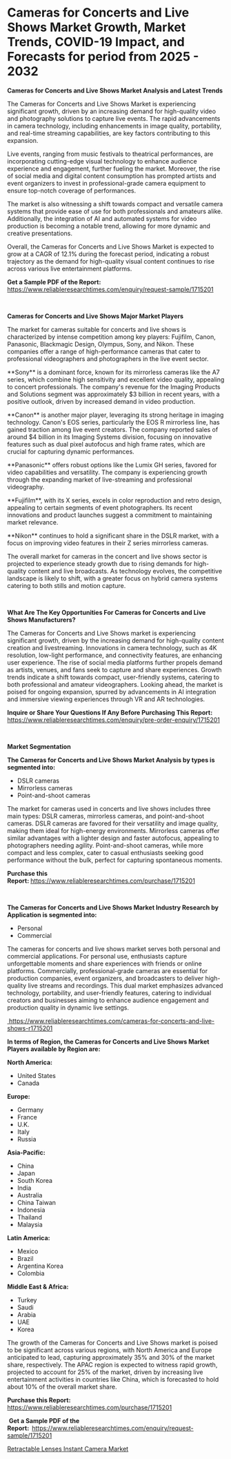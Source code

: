 <p><h1>Cameras for Concerts and Live Shows Market Growth, Market Trends, COVID-19 Impact, and Forecasts for period from 2025 - 2032</h1></p><p><strong>Cameras for Concerts and Live Shows Market Analysis and Latest Trends</strong></p>
<p><p>The Cameras for Concerts and Live Shows Market is experiencing significant growth, driven by an increasing demand for high-quality video and photography solutions to capture live events. The rapid advancements in camera technology, including enhancements in image quality, portability, and real-time streaming capabilities, are key factors contributing to this expansion.</p><p>Live events, ranging from music festivals to theatrical performances, are incorporating cutting-edge visual technology to enhance audience experience and engagement, further fueling the market. Moreover, the rise of social media and digital content consumption has prompted artists and event organizers to invest in professional-grade camera equipment to ensure top-notch coverage of performances. </p><p>The market is also witnessing a shift towards compact and versatile camera systems that provide ease of use for both professionals and amateurs alike. Additionally, the integration of AI and automated systems for video production is becoming a notable trend, allowing for more dynamic and creative presentations.</p><p>Overall, the Cameras for Concerts and Live Shows Market is expected to grow at a CAGR of 12.1% during the forecast period, indicating a robust trajectory as the demand for high-quality visual content continues to rise across various live entertainment platforms.</p></p>
<p><strong>Get a Sample PDF of the Report:&nbsp;</strong> <a href="https://www.reliableresearchtimes.com/enquiry/request-sample/1715201?utm_campaign=2326&utm_medium=2&utm_source=Github&utm_content=ia&utm_term=28032025&utm_id=cameras-for-concerts-and-live-shows">https://www.reliableresearchtimes.com/enquiry/request-sample/1715201</a></p>
<p>&nbsp;</p>
<p><strong>Cameras for Concerts and Live Shows Major Market Players</strong></p>
<p><p>The market for cameras suitable for concerts and live shows is characterized by intense competition among key players: Fujifilm, Canon, Panasonic, Blackmagic Design, Olympus, Sony, and Nikon. These companies offer a range of high-performance cameras that cater to professional videographers and photographers in the live event sector.</p><p>**Sony** is a dominant force, known for its mirrorless cameras like the A7 series, which combine high sensitivity and excellent video quality, appealing to concert professionals. The company's revenue for the Imaging Products and Solutions segment was approximately $3 billion in recent years, with a positive outlook, driven by increased demand in video production.</p><p>**Canon** is another major player, leveraging its strong heritage in imaging technology. Canon's EOS series, particularly the EOS R mirrorless line, has gained traction among live event creators. The company reported sales of around $4 billion in its Imaging Systems division, focusing on innovative features such as dual pixel autofocus and high frame rates, which are crucial for capturing dynamic performances.</p><p>**Panasonic** offers robust options like the Lumix GH series, favored for video capabilities and versatility. The company is experiencing growth through the expanding market of live-streaming and professional videography.</p><p>**Fujifilm**, with its X series, excels in color reproduction and retro design, appealing to certain segments of event photographers. Its recent innovations and product launches suggest a commitment to maintaining market relevance.</p><p>**Nikon** continues to hold a significant share in the DSLR market, with a focus on improving video features in their Z series mirrorless cameras. </p><p>The overall market for cameras in the concert and live shows sector is projected to experience steady growth due to rising demands for high-quality content and live broadcasts. As technology evolves, the competitive landscape is likely to shift, with a greater focus on hybrid camera systems catering to both stills and motion capture.</p></p>
<p>&nbsp;</p>
<p><strong>What Are The Key Opportunities For Cameras for Concerts and Live Shows Manufacturers?</strong></p>
<p><p>The Cameras for Concerts and Live Shows market is experiencing significant growth, driven by the increasing demand for high-quality content creation and livestreaming. Innovations in camera technology, such as 4K resolution, low-light performance, and connectivity features, are enhancing user experience. The rise of social media platforms further propels demand as artists, venues, and fans seek to capture and share experiences. Growth trends indicate a shift towards compact, user-friendly systems, catering to both professional and amateur videographers. Looking ahead, the market is poised for ongoing expansion, spurred by advancements in AI integration and immersive viewing experiences through VR and AR technologies.</p></p>
<p><strong>Inquire or Share Your Questions If Any Before Purchasing This Report:</strong> <a href="https://www.reliableresearchtimes.com/enquiry/pre-order-enquiry/1715201?utm_campaign=2326&utm_medium=2&utm_source=Github&utm_content=ia&utm_term=28032025&utm_id=cameras-for-concerts-and-live-shows">https://www.reliableresearchtimes.com/enquiry/pre-order-enquiry/1715201</a></p>
<p>&nbsp;</p>
<p><strong>Market Segmentation</strong></p>
<p><strong>The Cameras for Concerts and Live Shows Market Analysis by types is segmented into:</strong></p>
<p><ul><li>DSLR cameras</li><li>Mirrorless cameras</li><li>Point-and-shoot cameras</li></ul></p>
<p><p>The market for cameras used in concerts and live shows includes three main types: DSLR cameras, mirrorless cameras, and point-and-shoot cameras. DSLR cameras are favored for their versatility and image quality, making them ideal for high-energy environments. Mirrorless cameras offer similar advantages with a lighter design and faster autofocus, appealing to photographers needing agility. Point-and-shoot cameras, while more compact and less complex, cater to casual enthusiasts seeking good performance without the bulk, perfect for capturing spontaneous moments.</p></p>
<p><strong>Purchase this Report:&nbsp;</strong><a href="https://www.reliableresearchtimes.com/purchase/1715201?utm_campaign=2326&utm_medium=2&utm_source=Github&utm_content=ia&utm_term=28032025&utm_id=cameras-for-concerts-and-live-shows">https://www.reliableresearchtimes.com/purchase/1715201</a></p>
<p>&nbsp;</p>
<p><strong>The Cameras for Concerts and Live Shows Market Industry Research by Application is segmented into:</strong></p>
<p><ul><li>Personal</li><li>Commercial</li></ul></p>
<p><p>The cameras for concerts and live shows market serves both personal and commercial applications. For personal use, enthusiasts capture unforgettable moments and share experiences with friends or online platforms. Commercially, professional-grade cameras are essential for production companies, event organizers, and broadcasters to deliver high-quality live streams and recordings. This dual market emphasizes advanced technology, portability, and user-friendly features, catering to individual creators and businesses aiming to enhance audience engagement and production quality in dynamic live settings.</p></p>
<p><a href="https://www.reliableresearchtimes.com/cameras-for-concerts-and-live-shows-r1715201?utm_campaign=2326&utm_medium=2&utm_source=Github&utm_content=ia&utm_term=28032025&utm_id=cameras-for-concerts-and-live-shows">&nbsp;https://www.reliableresearchtimes.com/cameras-for-concerts-and-live-shows-r1715201</a></p>
<p><strong>In terms of Region, the Cameras for Concerts and Live Shows Market Players available by Region are:</strong></p>
<p>
    <p> <strong> North America: </strong>
        <ul>
            <li>United States</li>
            <li>Canada</li>
        </ul>
        </p> 
    <p> <strong> Europe: </strong>
        <ul>
            <li>Germany</li>
            <li>France</li>
            <li>U.K.</li>
            <li>Italy</li>
            <li>Russia</li>
        </ul>
        </p> 
    <p> <strong> Asia-Pacific: </strong>
        <ul>
            <li>China</li>
            <li>Japan</li>
            <li>South Korea</li>
            <li>India</li>
            <li>Australia</li>
            <li>China Taiwan</li>
            <li>Indonesia</li>
            <li>Thailand</li>
            <li>Malaysia</li>
        </ul>
        </p> 
    <p> <strong> Latin America: </strong>
        <ul>
            <li>Mexico</li>
            <li>Brazil</li>
            <li>Argentina Korea</li>
            <li>Colombia</li>
        </ul>
        </p> 
    <p> <strong> Middle East & Africa: </strong>
        <ul>
            <li>Turkey</li>
            <li>Saudi</li>
            <li>Arabia</li>
            <li>UAE</li>
            <li>Korea</li>
        </ul>
    </p>
    </p>
<p><p>The growth of the Cameras for Concerts and Live Shows market is poised to be significant across various regions, with North America and Europe anticipated to lead, capturing approximately 35% and 30% of the market share, respectively. The APAC region is expected to witness rapid growth, projected to account for 25% of the market, driven by increasing live entertainment activities in countries like China, which is forecasted to hold about 10% of the overall market share.</p></p>
<p><strong>Purchase this Report: </strong><a href="https://www.reliableresearchtimes.com/purchase/1715201?utm_campaign=2326&utm_medium=2&utm_source=Github&utm_content=ia&utm_term=28032025&utm_id=cameras-for-concerts-and-live-shows">https://www.reliableresearchtimes.com/purchase/1715201</a></p>
<p>&nbsp;<strong>Get a Sample PDF of the Report:&nbsp;&nbsp;</strong><a href="https://www.reliableresearchtimes.com/enquiry/request-sample/1715201?utm_campaign=2326&utm_medium=2&utm_source=Github&utm_content=ia&utm_term=28032025&utm_id=cameras-for-concerts-and-live-shows">https://www.reliableresearchtimes.com/enquiry/request-sample/1715201</a></p>
<p><strong></strong></p>
<p><p><a href="https://github.com/NargisHussain75/Market-Research-Report-List-2/blob/main/retractable-lenses-instant-camera-market.md?utm_campaign=2326&utm_medium=2&utm_source=Github&utm_content=ia&utm_term=28032025&utm_id=cameras-for-concerts-and-live-shows">Retractable Lenses Instant Camera Market</a></p></p>